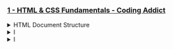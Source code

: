 ### [1 - HTML & CSS Fundamentals - Coding Addict](https://www.codingaddict.io/l/products)

<details>
  <summary>HTML Document Structure</summary>

### projects-v1\html_app\index.html

```html
<!DOCTYPE html>
<html lang="en">
  <head>
    <meta charset="utf-8" />
    <meta name="viewport" content="width=device-width,initial-scale=1" />
    <title>My HTML5 App</title>
    <meta
      name="description"
      content="A simple, accessible HTML5 starter page."
    />
  </head>
  <body>
    <h1>Hello World 5!</h1>
    <p>This is a simple HTML 5 app.</p>
  </body>
</html>

```

<img width="1633" height="1195" alt="image" src="https://github.com/user-attachments/assets/c050897c-dff7-45d2-ac6c-bda3e15eef79" />
<img width="2560" height="1540" alt="image" src="https://github.com/user-attachments/assets/6231e93d-c391-457a-9265-aa69ad39209a" />

</details>

<details>
  <summary>I</summary>

### 

```html

```

</details>


















<details>
  <summary>I</summary>

### 

```html

```

</details>
